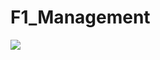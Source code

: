# F1_Management

[![](https://mermaid.ink/img/pako:eNqNVdFumzAU_RXkp3ZNohACSayoUrVuT8s0LXva2IMLt8QatpExVdMs_14bTOIQsowXw7n2ub7nHuMdSkQKCKMkJ2X5SEkmCYt5zD39fANZCu4t_w6H3qOkLyDP8R9A2Ipwkl0KPqSM9vB94hnl0LdoBcmGcJqcRz77DpmT2BM21zFSQ-tC8FLYFHaxp_GPJAeeEhtov-ol30kCDWzeauiLSIiigjvwByMIUXDM13Cf7qORrAO2dXfgtmgHbgJ1X6wKuwYyz3LZQPf3R2xIU-xRrhyEEwbYWytJeebAWrTuTHgtQFLgyVlEitzhaAL70-01le7cxBV7Ammp2snmuSuIVDShhZbv5raXzemsS6k0jB3JajaSpiswqW5s8bdOUAITL3AW703a9sXNWBaQUJKr7amEnZVt63bX1Owps1vf1_5-PVVpBqrbmLKxd4lbo__67Sp9lKZfZrtod90ulL9AqRhw9cBExdXlmszpcAlze3Zw5xTVwVRbADvnqMPVnkuXT2p-Xa9JY4o9dJrVdjFw6VRrBpex3YPLmAghU8r1JjTvcy6IGjTDyRyudDNVjzSJ0UP-2yCH_8P_uNl25Zpd7d_MYbwTMtM2fDtVoaU14AUfmAa4O9sCkV2rMa3ApgumZOs6AQ0QA8kITfV1UhPGSG2AQYywftWd_BOjmJt5pFJiveUJwkpWMEBSVNkG4WeSl_qrKowz7F10QAvCEd6hV4Rn0ciPwiD0g_k0nI8nkwHaIuyPR4E_jubzeRREk2g2ne8H6E0IzTAeLcJwupgGQTSb-UG4CGu6n3Ww2QGkVAm5snehGfbv9ZAg8A?type=png)](https://mermaid.live/edit#pako:eNqNVdFumzAU_RXkp3ZNohACSayoUrVuT8s0LXva2IMLt8QatpExVdMs_14bTOIQsowXw7n2ub7nHuMdSkQKCKMkJ2X5SEkmCYt5zD39fANZCu4t_w6H3qOkLyDP8R9A2Ipwkl0KPqSM9vB94hnl0LdoBcmGcJqcRz77DpmT2BM21zFSQ-tC8FLYFHaxp_GPJAeeEhtov-ol30kCDWzeauiLSIiigjvwByMIUXDM13Cf7qORrAO2dXfgtmgHbgJ1X6wKuwYyz3LZQPf3R2xIU-xRrhyEEwbYWytJeebAWrTuTHgtQFLgyVlEitzhaAL70-01le7cxBV7Ammp2snmuSuIVDShhZbv5raXzemsS6k0jB3JajaSpiswqW5s8bdOUAITL3AW703a9sXNWBaQUJKr7amEnZVt63bX1Owps1vf1_5-PVVpBqrbmLKxd4lbo__67Sp9lKZfZrtod90ulL9AqRhw9cBExdXlmszpcAlze3Zw5xTVwVRbADvnqMPVnkuXT2p-Xa9JY4o9dJrVdjFw6VRrBpex3YPLmAghU8r1JjTvcy6IGjTDyRyudDNVjzSJ0UP-2yCH_8P_uNl25Zpd7d_MYbwTMtM2fDtVoaU14AUfmAa4O9sCkV2rMa3ApgumZOs6AQ0QA8kITfV1UhPGSG2AQYywftWd_BOjmJt5pFJiveUJwkpWMEBSVNkG4WeSl_qrKowz7F10QAvCEd6hV4Rn0ciPwiD0g_k0nI8nkwHaIuyPR4E_jubzeRREk2g2ne8H6E0IzTAeLcJwupgGQTSb-UG4CGu6n3Ww2QGkVAm5snehGfbv9ZAg8A)
